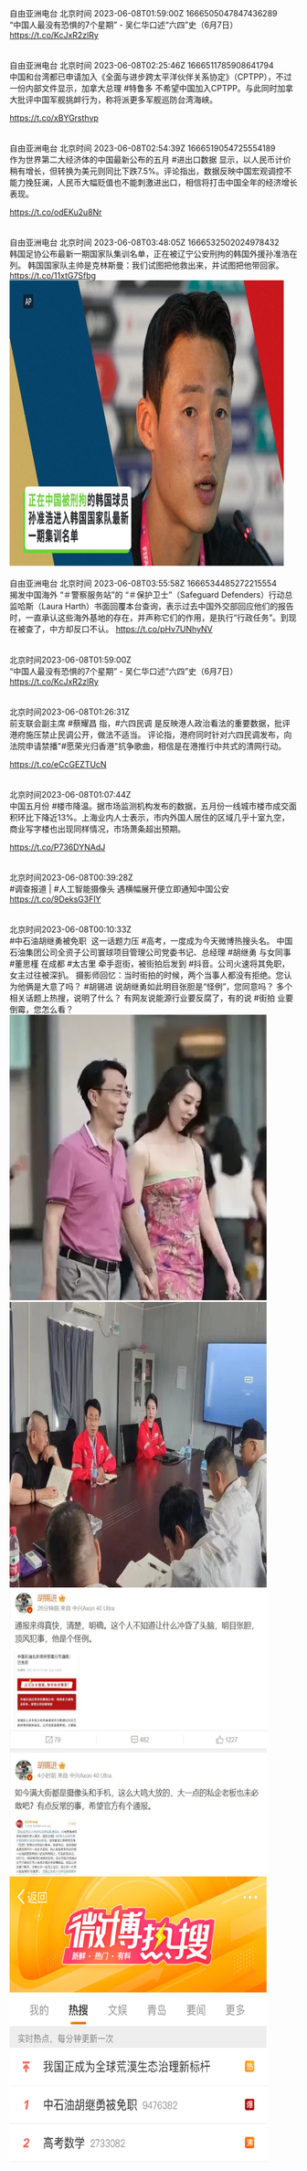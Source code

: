 自由亚洲电台 北京时间 2023-06-08T01:59:00Z 1666505047847436289<br>“中国人最没有恐惧的7个星期” - 吴仁华口述“六四”史（6月7日）
https://t.co/KcJxR2zlRy<br><br><br>自由亚洲电台 北京时间 2023-06-08T02:25:46Z 1666511785908641794<br>中国和台湾都已申请加入《全面与进步跨太平洋伙伴关系协定》（CPTPP），不过一份内部文件显示，加拿大总理 #特鲁多 不希望中国加入CPTPP。与此同时加拿大批评中国军舰挑衅行为，称将派更多军舰巡防台湾海峡。

https://t.co/xBYGrsthvp<br><br><br>自由亚洲电台 北京时间 2023-06-08T02:54:39Z 1666519054725554189<br>作为世界第二大经济体的中国最新公布的五月 #进出口数据 显示，以人民币计价稍有增长，但转换为美元则同比下跌7.5%。评论指出，数据反映中国宏观调控不能力挽狂澜，人民币大幅贬值也不能刺激进出口，相信将打击中国全年的经济增长表现。

https://t.co/odEKu2u8Nr<br><br><br>自由亚洲电台 北京时间 2023-06-08T03:48:05Z 1666532502024978432<br>韩国足协公布最新一期国家队集训名单，正在被辽宁公安刑拘的韩国外援孙准浩在列。
韩国国家队主帅是克林斯曼：我们试图把他救出来，并试图把他带回家。 https://t.co/11xtG7Sfbg<br><img src='/temp/video/2023/t-Month-6/r-Day-08/RFA_Chinese/1666532502024978432_0.jpg' width='480' height='500'><br><br>自由亚洲电台 北京时间 2023-06-08T03:55:58Z 1666534485272215554<br>揭发中国海外 “＃警察服务站”的 “＃保护卫士”（Safeguard Defenders）行动总监哈斯（Laura Harth）书面回覆本台查询，表示过去中国外交部回应他们的报告时，一直承认这些海外基地的存在，并声称它们的作用，是执行“行政任务”。到现在被查了，中方却反口不认。
https://t.co/pHv7UNhyNV<br><br><br>北京时间2023-06-08T01:59:00Z<br>“中国人最没有恐惧的7个星期” - 吴仁华口述“六四”史（6月7日）
https://t.co/KcJxR2zlRy<br><br><br>北京时间2023-06-08T01:26:31Z<br>前支联会副主席 #蔡耀昌 指，#六四民调 是反映港人政治看法的重要数据，批评港府施压禁止民调公开，做法不适当。
评论指，港府同时针对六四民调发布，向法院申请禁播"#愿荣光归香港"抗争歌曲，相信是在港推行中共式的清网行动。

https://t.co/eCcGEZTUcN<br><br><br>北京时间2023-06-08T01:07:44Z<br>中国五月份 #楼市降温。据市场监测机构发布的数据，五月份一线城市楼市成交面积环比下降近13%。上海业内人士表示，市内外国人居住的区域几乎十室九空，商业写字楼也出现同样情况，市场萧条超出预期。

https://t.co/P736DYNAdJ<br><br><br>北京时间2023-06-08T00:39:28Z<br>#调查报道 | #人工智能摄像头 遇横幅展开便立即通知中国公安
https://t.co/9DeksG3FlY<br><br><br>北京时间2023-06-08T00:10:33Z<br>#中石油胡继勇被免职  这一话题力压 #高考，一度成为今天微博热搜头名。 
中国石油集团公司全资子公司寰球项目管理公司党委书记、总经理 #胡继勇 与女同事 #董思槿 在成都 #太古里 牵手逛街，被街拍后发到 #抖音。公司火速将其免职，女主过往被深扒。 
摄影师回忆：当时街拍的时候，两个当事人都没有拒绝。您认为他俩是大意了吗？ 
#胡锡进 说胡继勇如此明目张胆是“怪例”，您同意吗？
多个相关话题上热搜，说明了什么？
有网友说能源行业要反腐了，有的说 #街拍 业要倒霉，您怎么看？<br><img src='/temp/image/2023/t-Month-6/1666477755477655552_0.jpg' width='450' height='500'><img src='/temp/image/2023/t-Month-6/1666477755477655552_1.jpg' width='450' height='500'><img src='/temp/image/2023/t-Month-6/1666477755477655552_2.jpg' width='450' height='500'><img src='/temp/image/2023/t-Month-6/1666477755477655552_3.jpg' width='450' height='500'><br><br>